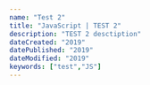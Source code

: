 ```yaml
---
name: "Test 2"
title: "JavaScript | TEST 2"
description: "TEST 2 desctiption"
dateCreated: "2019"
datePublished: "2019"
dateModified: "2019"
keywords: ["test","JS"]
---
```

